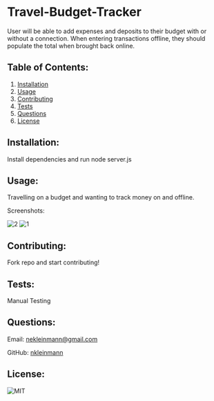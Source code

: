 # Travel-Budget-Tracker

User will be able to add expenses and deposits to their budget with or without a connection. When entering transactions  offline, they should populate the total when brought back online.
            
## Table of Contents:
1. [Installation](#installation)
1. [Usage](#usage)
1. [Contributing](#contributing)
1. [Tests](#tests)
1. [Questions](#questions)
1. [License](#license)
            
## Installation:
Install dependencies and run node server.js
            
## Usage:
Travelling on a budget and wanting to track money on and offline.

Screenshots:

![2](https://user-images.githubusercontent.com/65608809/96950626-b9486700-14b8-11eb-8096-dcc8d6da44e0.jpg)
![1](https://user-images.githubusercontent.com/65608809/96950631-bbaac100-14b8-11eb-93e8-90ba670a78d4.jpg)

            
## Contributing:
Fork repo and start contributing!
            
## Tests:
Manual Testing
    
## Questions:
Email: nekleinmann@gmail.com


GitHub: 
[nkleinmann](https://github.com/nkleinmann)

## License:
  ![MIT](https://img.shields.io/badge/license-MIT-blue)
  